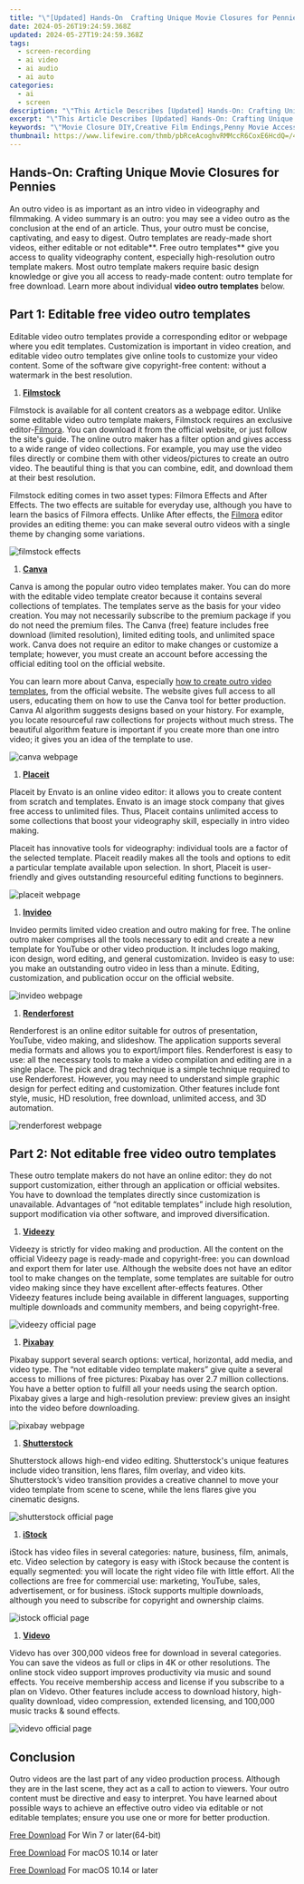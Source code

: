 ```yaml
---
title: "\"[Updated] Hands-On  Crafting Unique Movie Closures for Pennies\""
date: 2024-05-26T19:24:59.368Z
updated: 2024-05-27T19:24:59.368Z
tags: 
  - screen-recording
  - ai video
  - ai audio
  - ai auto
categories: 
  - ai
  - screen
description: "\"This Article Describes [Updated] Hands-On: Crafting Unique Movie Closures for Pennies\""
excerpt: "\"This Article Describes [Updated] Hands-On: Crafting Unique Movie Closures for Pennies\""
keywords: "\"Movie Closure DIY,Creative Film Endings,Penny Movie Accessories,Unique Closures Craft,Movie Fix Cost-Effective,Handmade Cinematic Ends,Pennies in Film Sealing\""
thumbnail: https://www.lifewire.com/thmb/pbRceAcoghvRMMccR6CoxE6HcdQ=/400x300/filters:no_upscale():max_bytes(150000):strip_icc()/GettyImages-535152209-5c6792b6c9e77c00013b3a85.jpg
---
```


## Hands-On: Crafting Unique Movie Closures for Pennies

An outro video is as important as an intro video in videography and filmmaking. A video summary is an outro: you may see a video outro as the conclusion at the end of an article. Thus, your outro must be concise, captivating, and easy to digest. Outro templates are ready-made short videos, either editable or not editable**. Free outro templates** give you access to quality videography content, especially high-resolution outro template makers. Most outro template makers require basic design knowledge or give you all access to ready-made content: outro template for free download. Learn more about individual **video outro templates** below.

## Part 1: Editable free video outro templates

Editable video outro templates provide a corresponding editor or webpage where you edit templates. Customization is important in video creation, and editable video outro templates give online tools to customize your video content. Some of the software give copyright-free content: without a watermark in the best resolution.

1. [**Filmstock**](https://filmstock.wondershare.com/)

Filmstock is available for all content creators as a webpage editor. Unlike some editable video outro template makers, Filmstock requires an exclusive editor-[Filmora](https://tools.techidaily.com/wondershare/filmora/download/). You can download it from the official website, or just follow the site's guide. The online outro maker has a filter option and gives access to a wide range of video collections. For example, you may use the video files directly or combine them with other videos/pictures to create an outro video. The beautiful thing is that you can combine, edit, and download them at their best resolution.

Filmstock editing comes in two asset types: Filmora Effects and After Effects. The two effects are suitable for everyday use, although you have to learn the basics of Filmora effects. Unlike After effects, the [Filmora](https://tools.techidaily.com/wondershare/filmora/download/) editor provides an editing theme: you can make several outro videos with a single theme by changing some variations.

![filmstock effects](https://images.wondershare.com/filmora/article-images/2022/07/filmstock.jpg)

1. [**Canva**](https://www.canva.com/)

Canva is among the popular outro video templates maker. You can do more with the editable video template creator because it contains several collections of templates. The templates serve as the basis for your video creation. You may not necessarily subscribe to the premium package if you do not need the premium files. The Canva (free) feature includes free download (limited resolution), limited editing tools, and unlimited space work. Canva does not require an editor to make changes or customize a template; however, you must create an account before accessing the official editing tool on the official website.

You can learn more about Canva, especially [how to create outro video templates](https://www.canva.com/create/video-outros/), from the official website. The website gives full access to all users, educating them on how to use the Canva tool for better production. Canva AI algorithm suggests designs based on your history. For example, you locate resourceful raw collections for projects without much stress. The beautiful algorithm feature is important if you create more than one intro video; it gives you an idea of the template to use.

![canva webpage](https://images.wondershare.com/filmora/article-images/2022/07/canva.jpg)

1. [**Placeit**](https://placeit.net/)

Placeit by Envato is an online video editor: it allows you to create content from scratch and templates. Envato is an image stock company that gives free access to unlimited files. Thus, Placeit contains unlimited access to some collections that boost your videography skill, especially in intro video making.

Placeit has innovative tools for videography: individual tools are a factor of the selected template. Placeit readily makes all the tools and options to edit a particular template available upon selection. In short, Placeit is user-friendly and gives outstanding resourceful editing functions to beginners.

![placeit webpage](https://images.wondershare.com/filmora/article-images/2022/07/placeit.jpg)

1. [**Invideo**](https://invideo.io/make/outro-maker/)

Invideo permits limited video creation and outro making for free. The online outro maker comprises all the tools necessary to edit and create a new template for YouTube or other video production. It includes logo making, icon design, word editing, and general customization. Invideo is easy to use: you make an outstanding outro video in less than a minute. Editing, customization, and publication occur on the official website.

![invideo webpage](https://images.wondershare.com/filmora/article-images/2022/07/invideo.jpg)

1. [**Renderforest**](https://www.renderforest.com/outro-maker)

Renderforest is an online editor suitable for outros of presentation, YouTube, video making, and slideshow. The application supports several media formats and allows you to export/import files. Renderforest is easy to use: all the necessary tools to make a video compilation and editing are in a single place. The pick and drag technique is a simple technique required to use Renderforest. However, you may need to understand simple graphic design for perfect editing and customization. Other features include font style, music, HD resolution, free download, unlimited access, and 3D automation.

![renderforest webpage](https://images.wondershare.com/filmora/article-images/2022/07/renderforest.jpg)

## Part 2: Not editable free video outro templates

These outro template makers do not have an online editor: they do not support customization, either through an application or official websites. You have to download the templates directly since customization is unavailable. Advantages of “not editable templates” include high resolution, support modification via other software, and improved diversification.

1. [**Videezy**](https://www.videezy.com/free-video/outro)

Videezy is strictly for video making and production. All the content on the official Videezy page is ready-made and copyright-free: you can download and export them for later use. Although the website does not have an editor tool to make changes on the template, some templates are suitable for outro video making since they have excellent after-effects features. Other Videezy features include being available in different languages, supporting multiple downloads and community members, and being copyright-free.

![videezy official page](https://images.wondershare.com/filmora/article-images/2022/07/videezy.jpg)

1. [**Pixabay**](https://pixabay.com/videos/search/outro/)

Pixabay support several search options: vertical, horizontal, add media, and video type. The “not editable video template makers” give quite a several access to millions of free pictures: Pixabay has over 2.7 million collections. You have a better option to fulfill all your needs using the search option. Pixabay gives a large and high-resolution preview: preview gives an insight into the video before downloading.

![pixabay webpage](https://images.wondershare.com/filmora/article-images/2022/07/pixabay.jpg)

1. [**Shutterstock**](https://www.shutterstock.com/search/outro)

Shutterstock allows high-end video editing. Shutterstock's unique features include video transition, lens flares, film overlay, and video kits. Shutterstock’s video transition provides a creative channel to move your video template from scene to scene, while the lens flares give you cinematic designs.

![shutterstock official page](https://images.wondershare.com/filmora/article-images/2022/07/shutterstock.jpg)

1. [**iStock**](https://www.istockphoto.com/search/2/image?phrase=outro)

iStock has video files in several categories: nature, business, film, animals, etc. Video selection by category is easy with iStock because the content is equally segmented: you will locate the right video file with little effort. All the collections are free for commercial use: marketing, YouTube, sales, advertisement, or for business. iStock supports multiple downloads, although you need to subscribe for copyright and ownership claims.

![istock official page](https://images.wondershare.com/filmora/article-images/2022/07/istock.jpg)

1. [**Videvo**](https://www.videvo.net/after-effects-templates/outro/)

Videvo has over 300,000 videos free for download in several categories. You can save the videos as full or clips in 4K or other resolutions. The online stock video support improves productivity via music and sound effects. You receive membership access and license if you subscribe to a plan on Videvo. Other features include access to download history, high-quality download, video compression, extended licensing, and 100,000 music tracks & sound effects.

![videvo official page](https://images.wondershare.com/filmora/article-images/2022/07/videvo.jpg)

## Conclusion

Outro videos are the last part of any video production process. Although they are in the last scene, they act as a call to action to viewers. Your outro content must be directive and easy to interpret. You have learned about possible ways to achieve an effective outro video via editable or not editable templates; ensure you use one or more for better production.

[Free Download](https://tools.techidaily.com/wondershare/filmora/download/) For Win 7 or later(64-bit)

[Free Download](https://tools.techidaily.com/wondershare/filmora/download/) For macOS 10.14 or later

[Free Download](https://tools.techidaily.com/wondershare/filmora/download/) For macOS 10.14 or later

<ins class="adsbygoogle"
     style="display:block"
     data-ad-format="autorelaxed"
     data-ad-client="ca-pub-7571918770474297"
     data-ad-slot="1223367746"></ins>

<ins class="adsbygoogle"
     style="display:block"
     data-ad-format="autorelaxed"
     data-ad-client="ca-pub-7571918770474297"
     data-ad-slot="1223367746"></ins>



<ins class="adsbygoogle"
     style="display:block"
     data-ad-client="ca-pub-7571918770474297"
     data-ad-slot="8358498916"
     data-ad-format="auto"
     data-full-width-responsive="true"></ins>




